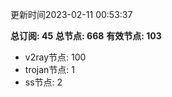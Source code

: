 更新时间2023-02-11 00:53:37

**总订阅: 45**
**总节点: 668**
**有效节点: 103**
- v2ray节点: 100
- trojan节点: 1
- ss节点: 2
